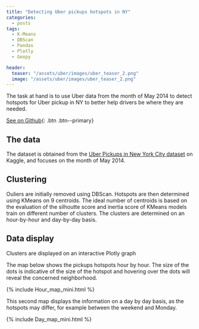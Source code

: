 ```yaml
---
title: "Detecting Uber pickups hotspots in NY"
categories:
  - posts
tags:
  - K-Means
  - DBScan
  - Pandas
  - Plotly
  - Geopy

header:
  teaser: "/assets/uber/images/uber_teaser_2.png"
  image: "/assets/uber/images/uber_teaser_2.png"
---
```


The task at hand is to use Uber data from the month of May 2014 to detect hotspots for Uber pickup in NY to better help drivers be where they are needed.

[See on Github](https://github.com/HelenaCanever/Hotspot-detection-with-ML){: .btn .btn--primary}

## The data

The dataset is obtained from the [Uber Pickups in New York City dataset](https://www.kaggle.com/datasets/fivethirtyeight/uber-pickups-in-new-york-city) on Kaggle, and focuses on the month of May 2014.


## Clustering
Ouliers are initially removed using DBScan. Hotspots are then determined using KMeans on 9 centroids.
The ideal number of centroids is based on the evaluation of the silhoutte score and inertia score of KMeans models train on different number of clusters.
The clusters are determined on an hour-by-hour and day-by-day basis.

## Data display
Clusters are displayed on an interactive Plotly graph

The map below shows the pickups hotspots hour by hour. The size of the dots is indicative of the size of the hotspot and hovering over the dots will reveal the concerned neighborhood.

{% include Hour_map_mini.html %}

This second map displays the information on a day by day basis, as the hotspots may differ, for example between the weekend and Monday.

{% include Day_map_mini.html %}




